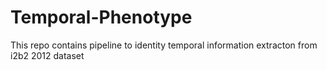 # Temporal-Phenotype
This repo contains pipeline to identity temporal information extracton from i2b2 2012 dataset
